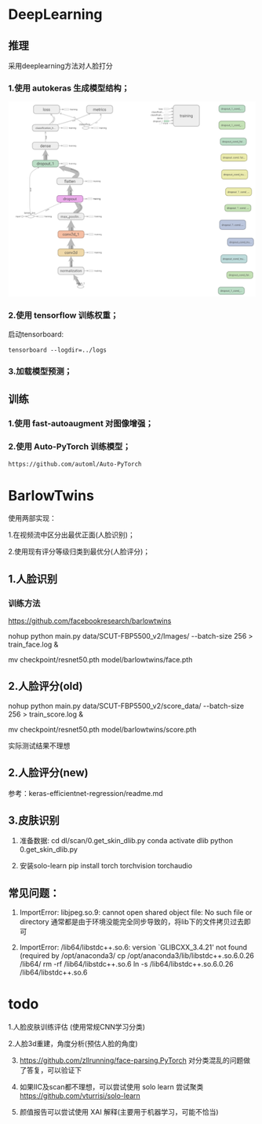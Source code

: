 # DeepLearning

## 推理

采用deeplearning方法对人脸打分

### 1.使用 autokeras 生成模型结构；

![ak net](../img/s1.png)

### 2.使用 tensorflow 训练权重；

启动tensorboard:

    tensorboard --logdir=../logs

### 3.加载模型预测；


## 训练

### 1.使用 fast-autoaugment 对图像增强；

### 2.使用 Auto-PyTorch 训练模型；

    https://github.com/automl/Auto-PyTorch


# BarlowTwins

使用两部实现：

1.在视频流中区分出最优正面(人脸识别)；

2.使用现有评分等级归类到最优分(人脸评分)；

## 1.人脸识别

### 训练方法

https://github.com/facebookresearch/barlowtwins

nohup python main.py data/SCUT-FBP5500_v2/Images/ --batch-size 256 > train_face.log &

mv checkpoint/resnet50.pth model/barlowtwins/face.pth

## 2.人脸评分(old)

nohup python main.py data/SCUT-FBP5500_v2/score_data/ --batch-size 256 > train_score.log &

mv checkpoint/resnet50.pth model/barlowtwins/score.pth

实际测试结果不理想

## 2.人脸评分(new)

参考：keras-efficientnet-regression/readme.md

## 3.皮肤识别

1. 准备数据:
    cd dl/scan/0.get_skin_dlib.py
    conda activate dlib
    python 0.get_skin_dlib.py

2. 安装solo-learn
    pip install torch torchvision torchaudio


## 常见问题：

1. ImportError: libjpeg.so.9: cannot open shared object file: No such file or directory
    通常都是由于环境没能完全同步导致的，将lib下的文件拷贝过去即可

2. ImportError: /lib64/libstdc++.so.6: version `GLIBCXX_3.4.21' not found (required by /opt/anaconda3/
    cp /opt/anaconda3/lib/libstdc++.so.6.0.26 /lib64/
    rm -rf /lib64/libstdc++.so.6
    ln -s /lib64/libstdc++.so.6.0.26 /lib64/libstdc++.so.6

# todo

1.人脸皮肤训练评估 (使用常规CNN学习分类)

2.人脸3d重建，角度分析(预估人脸的角度)

3. https://github.com/zllrunning/face-parsing.PyTorch 对分类混乱的问题做了答复，可以验证下

4. 如果IIC及scan都不理想，可以尝试使用 solo learn 尝试聚类 https://github.com/vturrisi/solo-learn

5. 颜值报告可以尝试使用 XAI 解释(主要用于机器学习，可能不恰当)
